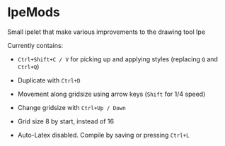 # IpeMods
Small ipelet that make various improvements to the drawing tool Ipe

Currently contains: 

- `Ctrl+Shift+C / V` for picking up and applying styles (replacing `Q` and `Ctrl+Q`)
- Duplicate with `Ctrl+D`
- Movement along gridsize using arrow keys (`Shift` for 1/4 speed)
- Change gridsize with `Ctrl+Up / Down`

- Grid size 8 by start, instead of 16
- Auto-Latex disabled. Compile by saving or pressing `Ctrl+L`
